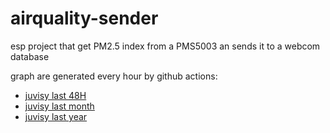 # airquality-sender
esp project that get PM2.5 index from a  PMS5003 an sends it to a webcom database

graph are generated every hour by github actions:
- [juvisy last 48H](airquality-juvisy-48H.html)
- [juvisy last month](airquality-juvisy-month.html)
- [juvisy last year](airquality-juvisy-year.html)
